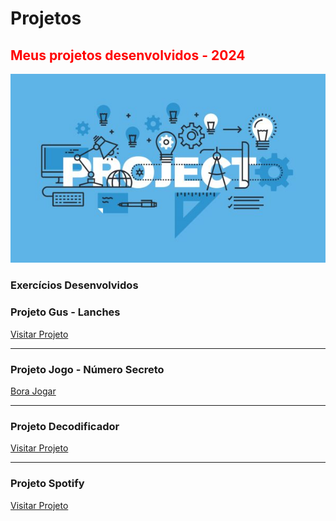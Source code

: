 # Projetos

<html>
 <h2 style="Color:red">Meus projetos desenvolvidos - 2024</h2> 
 <img src="projetos.jpg" alt="logo">

### Exercícios Desenvolvidos ###
<h3>Projeto Gus - Lanches</h3>  
<a href="https://projetos-black-eight.vercel.app/">Visitar Projeto</a>
</html>

<hr>

<h3>Projeto Jogo - Número Secreto</h3>  
<a href="https://projetos-vg2m.vercel.app/">Bora Jogar</a>

<hr>

<h3>Projeto Decodificador</h3>  
<a href="https://projeto-decodificador-nine.vercel.app/">Visitar Projeto</a>

<hr>

<h3>Projeto Spotify</h3>  
<a href="https://projetos-okcc.vercel.app/">Visitar Projeto</a>

</html>